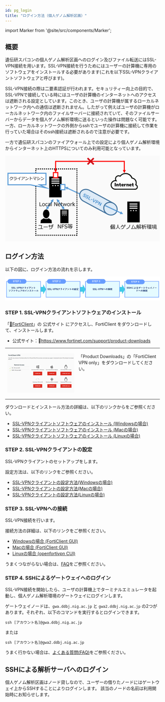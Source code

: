 ```yaml
---
id: pg_login
title: "ログイン方法（個人ゲノム解析区画）"
---
```


import Marker from '@site/src/components/Marker';

## 概要

遺伝研スパコンの個人ゲノム解析区画へのログイン及びファイル転送にはSSL-VPN接続を用います。SSL-VPN接続を行うためにはユーザーの計算機に専用のソフトウェアをインストールする必要があります(これを以下SSL-VPNクライアントソフトウェアと呼びます)。

SSL-VPN接続の際は二要素認証が行われます。セキュリティー向上の目的で、SSL-VPNで接続している時にはユーザの計算機のインターネットへのアクセスは遮断される設定としています。このとき、ユーザの計算機が属するローカルネットワーク内への通信は遮断されません。したがって例えばユーザの計算機がローカルネットワーク内のファイルサーバーに接続されていて、そのファイルサーバーからデータを個人ゲノム解析環境に送るといった操作は問題なく可能です。一方、ローカルネットワークの外側からsshでユーザの計算機に接続して作業を行っていた場合はそのssh接続は遮断されるので注意が必要です。

一方で遺伝研スパコンのファイアウォール上での設定により個人ゲノム解析環境からインターネット上のHTTPSについてのみ利用可能となっています。

![figure](sslvpn.png)


## ログイン方法


以下の図に、ログイン方法の流れを示します。

![figure](howto.png)


### STEP 1. SSL-VPNクライアントソフトウェアのインストール

「[&#x1f517;<u>FortiClient</u>](https://www.fortinet.com/support/product-downloads)」の 公式サイト にアクセスし、FortiClient をダウンロードして、インストールします。

- 公式サイト：&#x1f517;<u>https://www.fortinet.com/support/product-downloads</u>


<table>
<tr>
<td width="400" valign="top">

![](forticlientonly.png)

</td>
<td width="400" valign="top">

「Product Downloads」の「FortiClient VPN only」をダウンロードしてください。

</td>
</tr>
</table>


ダウンロードとインストール方法の詳細は、以下のリンクからをご参照ください。

- [<u>SSL-VPNクライアントソフトウェアのインストール (Windowsの場合)</u>](/personal_genome_division/pg_login_ssl-vpn_install_win)
- [<u>SSL-VPNクライアントソフトウェアのインストール (Macの場合)</u>](/personal_genome_division/pg_login_ssl-vpn_install_mac)
- [<u>SSL-VPNクライアントソフトウェアのインストール (Linuxの場合)</u>](/personal_genome_division/pg_login_ssl-vpn_install_linux)


### STEP 2. SSL-VPNクライアントの設定

SSL-VPNクライアントのセットアップをします。

設定方法は、以下のリンクをご参照ください。
- [SSL-VPNクライアントの設定方法(Windowsの場合)](/personal_genome_division/pg_login_ssl-vpn_configure_file_win)
- [SSL-VPNクライアントの設定方法(Macの場合)](/personal_genome_division/pg_login_ssl-vpn_configure_file_mac)
- [SSL-VPNクライアントの設定方法(Linuxの場合)](/personal_genome_division/pg_login_ssl-vpn_configure_file_linux)


### STEP 3. SSL-VPNへの接続

SSL-VPN接続を行います。

接続方法の詳細は、以下のリンクをご参照ください。
- [<u>Windowsの場合 (FortiClient GUI)</u>](/personal_genome_division/pg_login_ssl-vpn_connection_win)
- [<u>Macの場合 (FortiClient GUI)</u>](/personal_genome_division/pg_login_ssl-vpn_connection_mac)
- [<u>Linuxの場合 (openfortivpn CUI)</u>](/personal_genome_division/pg_login_ssl-vpn_connection_linux)

うまくつながらない場合は、[<u>FAQ</u>](/faq/faq_login_personal#dialogbox_disappear)をご参照ください。


### STEP 4. SSHによるゲートウェイへのログイン

SSL-VPN接続を開始したら、ユーザの計算機上でターミナルエミュレータを起動し、個人ゲノム解析環境のゲートウェイにログインします。

ゲートウェイノードは、`gwa.ddbj.nig.ac.jp` と  `gwa2.ddbj.nig.ac.jp` の2つがあります。それぞれ、以下のコマンドを実行するとログインできます。

```
ssh [アカウント名]@gwa.ddbj.nig.ac.jp 
```

または

```
ssh [アカウント名]@gwa2.ddbj.nig.ac.jp 
```

うまく行かない場合は、[<u>よくある質問(FAQ)</u>](/faq/faq_login_personal)をご参照ください。



## SSHによる解析サーバへのログイン

個人ゲノム解析区画はノード貸しなので、ユーザーの借りたノードにはゲートウェイ上からSSHすることによりログインします。
該当のノードの名前は利用開始時にお知らせします。
